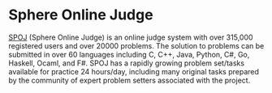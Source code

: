 # Sphere Online Judge

[SPOJ](https://www.spoj.com/) (Sphere Online Judge) is an online judge system with over 315,000 registered
users and over 20000 problems. The solution to problems can be submitted in over 60 languages including C,
C++, Java, Python, C#, Go, Haskell, Ocaml, and F#. SPOJ has a rapidly growing problem set/tasks available for
practice 24 hours/day, including many original tasks prepared by the community of expert problem setters
associated with the project.
